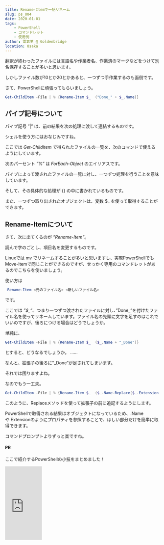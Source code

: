 ```yaml
---
title: Rename-Itemで一括リネーム
slug: ps_004
date: 2020-01-01
tags:
    - PowerShell
    - コマンドレット
    - 使用例
author: 電氣羊 @ Goldenbridge
location: Osaka
---
```


翻訳が終わったファイルには言語名や作業者名、作業済のマークなどをつけて別名保存することが多いと思います。

しかしファイル数が10とか20とかあると、一つずつ手作業するのも面倒です。

さて、PowerShellに頑張ってもらいましょう。

```powershell
Get-ChildItem -File | % {Rename-Item $_  ("Done_" + $_.Name)}
```

## パイプ記号について
パイプ記号 ”|” は、前の結果を次の処理に渡して連結するものです。

シェルを使う方にはおなじみですね。

ここでは *Get-ChildItem* で得られたファイルの一覧を、次のコマンドで使えるようにしています。

 次のパーセント *”%”* は *ForEach-Object* のエイリアスです。

パイプによって渡されたファイルの一覧に対し、一つずつ処理を行うことを意味しています。

そして、その具体的な処理が {} の中に書かれているものです。

また、一つずつ取り出されたオブジェクトは、変数 $_ を使って取得することができます。

## Rename-Itemについて 
さて、次に出てくるのが *”Rename-Item”*。

読んで字のごとし、項目名を変更するものです。

Linuxでは mv でリネームすることが多いと思いますし、実際PowerShellでもMove-Itemで同じことができるのですが、せっかく専用のコマンドレットがあるのでこちらを使いましょう。
 

使い方は

```powershell
 Rename-Item <元のファイル名> <新しいファイル名>
```

です。

ここでは *”$_”*、つまり一つずつ渡されたファイルに対し、”Done_”を付けたファイル名を使ってリネームしています。ファイル名の先頭に文字を足すのはこれでいいのですが、後ろにつける場合はどうでしょうか。

 単純に、

```powershell
Get-ChildItem -File | % {Rename-Item $_  ($_.Name + "_Done")}
```

とすると、どうなるでしょうか。
……

なんと、拡張子の後ろに"_Done”が足されてしまいます。

それでは困りますよね。

なのでもう一工夫。

```powershell
Get-ChildItem -File | % {Rename-Item $_  ($_.Name.Replace($_.Extension, ("_Done" + $_.Extension)))}
```

このように、Replaceメソッドを使って拡張子の前に追記するようにします。

PowerShellで取得される結果はオブジェクトになっているため、.Nameや.Extensionのようにプロパティを参照することで、ほしい部分だけを簡単に取得できます。

コマンドプロンプトよりずっと楽ですね。

#### PR
ここで紹介するPowerShellの小技をまとめました！

<iframe style="width:120px;height:240px;" marginwidth="0" marginheight="0" scrolling="no" frameborder="0" src="https://rcm-fe.amazon-adsystem.com/e/cm?ref=qf_sp_asin_til&t=goldenbridg09-22&m=amazon&o=9&p=8&l=as1&IS1=1&detail=1&asins=B082VRMNXV&linkId=ebdec427fc8abb893ab395a7477eb814&bc1=000000&lt1=_blank&fc1=333333&lc1=0066c0&bg1=ffffff&f=ifr">
</iframe>

<link-to></link-to>
